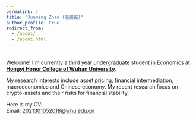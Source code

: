 ```yaml
---
permalink: /
title: "Junming Zhao (赵骏铭)"
author_profile: true
redirect_from: 
  - /about/
  - /about.html
---
```

&nbsp;  
Welcome! I'm currently a third year undergraduate student in Economics at [**Hongyi Honor College of Wuhan University**](https://hyxt.whu.edu.cn/). 
  
My research interests include asset pricing, financial intermediation, macroeconomics and Chinese economy. My recent research focus on crypto-assets and their risks for financial stability.

Here is my CV.  
Email: [2021301052018@whu.edu.cn](https://2021301052018@whu.edu.cn/)
